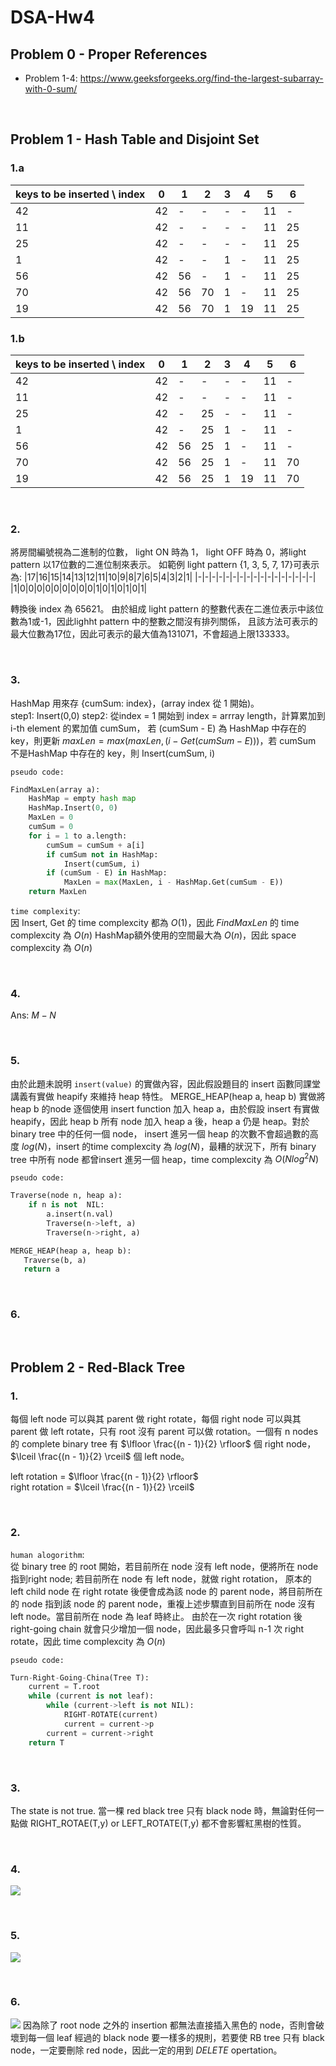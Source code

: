 # **DSA-Hw4**

## **Problem 0 - Proper References**
- Problem 1-4: https://www.geeksforgeeks.org/find-the-largest-subarray-with-0-sum/
<br>

## **Problem 1 - Hash Table and Disjoint Set**

### 1.a  

|keys to be inserted \ index |0|1|2|3|4|5|6|
|- |- |- |- |- |- |- |- |
|42|42|- |- |- |- |11|- |
|11|42|- |- |- |- |11|25|
|25|42|- |- |- |- |11|25|
|1 |42|- |- |1 |- |11|25|
|56|42|56|- |1 |- |11|25|
|70|42|56|70|1 |- |11|25|
|19|42|56|70|1 |19|11|25|

### 1.b

|keys to be inserted \ index |0|1|2|3|4|5|6|
|- |- |- |- |- |- |- |- |
|42|42|- |- |- |- |11|- |
|11|42|- |- |- |- |11|- |
|25|42|- |25|- |- |11|- |
|1 |42|- |25|1 |- |11|- |
|56|42|56|25|1 |- |11|- |
|70|42|56|25|1 |- |11|70|
|19|42|56|25|1 |19|11|70|

<br>

### 2.

將房間編號視為二進制的位數， light ON 時為 1， light OFF 時為 0，將light pattern 以17位數的二進位制來表示。 
如範例 light pattern {1, 3, 5, 7, 17}可表示為:
|17|16|15|14|13|12|11|10|9|8|7|6|5|4|3|2|1|
|-|-|-|-|-|-|-|-|-|-|-|-|-|-|-|-|-|
|1|0|0|0|0|0|0|0|0|0|1|0|1|0|1|0|1|

轉換後 index 為 65621。
由於組成 light pattern 的整數代表在二進位表示中該位數為1或-1，因此lighht pattern 中的整數之間沒有排列關係，
且該方法可表示的最大位數為17位，因此可表示的最大值為131071，不會超過上限133333。

<br>

### 3.
HashMap 用來存 {cumSum: index}，(array index 從 1 開始)。  
step1: Insert(0,0)
step2: 從index = 1 開始到 index = arrray length，計算累加到 i-th element 的累加值 cumSum，
若 (cumSum - E) 為 HashMap 中存在的 key，則更新 $maxLen = max(maxLen, (i-Get(cumSum - E)))$，若 cumSum 
不是HashMap 中存在的 key，則 Insert(cumSum, i)


`pseudo code:`

```Python
FindMaxLen(array a):
    HashMap = empty hash map
    HashMap.Insert(0, 0)
    MaxLen = 0
    cumSum = 0
    for i = 1 to a.length:
        cumSum = cumSum + a[i]
        if cumSum not in HashMap:
            Insert(cumSum, i)
        if (cumSum - E) in HashMap:
            MaxLen = max(MaxLen, i - HashMap.Get(cumSum - E)) 
    return MaxLen
```

`time complexity`:  
因 Insert, Get 的 time complexcity 都為 $O(1)$，因此 $FindMaxLen$ 的 
time complexcity 為 $O(n)$
HashMap額外使用的空間最大為 $O(n)$，因此 space complexcity 為 $O(n)$ 

<br>

### 4. 
Ans: $M - N$

<br>

### 5.
由於此題未說明 `insert(value)` 的實做內容，因此假設題目的 insert 函數同課堂講義有實做 heapify 來維持 heap 特性。 MERGE_HEAP(heap a, heap b) 實做將 heap b 的node 逐個使用 insert function 加入 heap a，由於假設 insert 有實做 heapify，因此 heap b 所有 node 加入 heap a 後，heap a 仍是 heap。對於 binary tree 中的任何一個 node， insert 進另一個 heap 的次數不會超過數的高度 $log(N)$，insert 的time complexcity 為 $log(N)$，最糟的狀況下，所有 binary tree 中所有 node 都曾insert 進另一個 heap，time complexcity 為 $O(Nlog^2N)$

`pseudo code:`

```Python
Traverse(node n, heap a):
    if n is not  NIL:
        a.insert(n.val)
        Traverse(n->left, a)
        Traverse(n->right, a)

MERGE_HEAP(heap a, heap b):
   Traverse(b, a)
   return a 
```

<br>

### 6.


<br>


## **Problem 2 - Red-Black Tree**

### 1.
每個 left node 可以與其 parent 做 right rotate，每個 right node 可以與其 parent 做 left rotate，只有 root 沒有 parent 可以做 rotation。一個有 n nodes 的 complete binary tree 有 $\lfloor \frac{(n - 1)}{2} \rfloor$ 個 right node， $\lceil \frac{(n - 1)}{2} \rceil$ 個 left node。


left rotation = $\lfloor \frac{(n - 1)}{2} \rfloor$  
right rotation = $\lceil \frac{(n - 1)}{2} \rceil$

<br>

### 2.
`human alogorithm`:  
從 binary tree 的 root 開始，若目前所在 node 沒有 left node，便將所在 node 指到right node; 若目前所在 node 有 left node，就做 right rotation， 原本的 left child node 在 right rotate 後便會成為該 node 的 parent node，將目前所在的 node 指到該 node 的 parent node，重複上述步驟直到目前所在 node 沒有 left node。當目前所在 node 為 leaf 時終止。
由於在一次 right rotation 後 right-going chain 就會只少增加一個 node，因此最多只會呼叫 n-1 次 right rotate，因此 time complexcity 為 $O(n)$

`pseudo code:`

```Python
Turn-Right-Going-China(Tree T):
    current = T.root
    while (current is not leaf):
        while (current->left is not NIL):
            RIGHT-ROTATE(current)
            current = current->p
        current = current->right
    return T
```

<br>

### 3.
The state is not true.
當一棵 red black tree 只有 black node 時，無論對任何一點做 RIGHT_ROTAE(T,y) or LEFT_ROTATE(T,y) 都不會影響紅黑樹的性質。

<br>

### 4.
![](./picture/2-4.jpg)

<br>

### 5.
![](./picture/2-5.jpg)

<br>

### 6.

![](picture/2-6.jpg)
因為除了 root node 之外的 insertion 都無法直接插入黑色的 node，否則會破壞到每一個 leaf 經過的 black node 要一樣多的規則，若要使 RB tree 只有 black node，一定要刪除 red node，因此一定的用到 *DELETE* opertation。